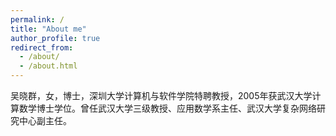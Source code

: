 ```yaml
---
permalink: /
title: "About me"
author_profile: true
redirect_from: 
  - /about/
  - /about.html
---
```



吴晓群，女，博士，深圳大学计算机与软件学院特聘教授，2005年获武汉大学计算数学博士学位。曾任武汉大学三级教授、应用数学系主任、武汉大学复杂网络研究中心副主任。

